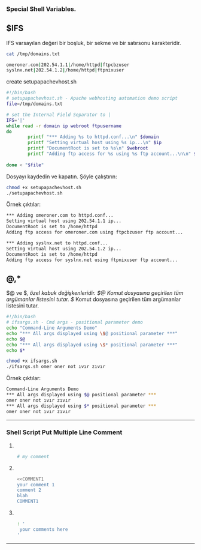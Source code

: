 ### Special Shell Variables.
## $IFS

IFS varsayılan değeri bir boşluk, bir sekme ve bir satırsonu karakteridir.
```sh
cat /tmp/domains.txt
```

```sh
omeroner.com|202.54.1.1|/home/httpd|ftpcbzuser
syslnx.net|202.54.1.2|/home/httpd|ftpnixuser
```

create setupapachevhost.sh
```sh
#!/bin/bash
# setupapachevhost.sh - Apache webhosting automation demo script
file=/tmp/domains.txt

# set the Internal Field Separator to |
IFS='|'
while read -r domain ip webroot ftpusername
do
        printf "*** Adding %s to httpd.conf...\n" $domain
        printf "Setting virtual host using %s ip...\n" $ip
        printf "DocumentRoot is set to %s\n" $webroot
        printf "Adding ftp access for %s using %s ftp account...\n\n" $domain $ftpusername
	
done < "$file"
```

Dosyayı kaydedin ve kapatın. Şöyle çalıştırın:
```sh
chmod +x setupapachevhost.sh
./setupapachevhost.sh
```
Örnek çıktılar:
```sh
*** Adding omeroner.com to httpd.conf...
Setting virtual host using 202.54.1.1 ip...
DocumentRoot is set to /home/httpd
Adding ftp access for omeroner.com using ftpcbzuser ftp account...

*** Adding syslnx.net to httpd.conf...
Setting virtual host using 202.54.1.2 ip...
DocumentRoot is set to /home/httpd
Adding ftp access for syslnx.net using ftpnixuser ftp account...
```

## $@,$*
$@ ve $*, özel kabuk değişkenleridir.
$@ Komut dosyasına geçirilen tüm argümanlar listesini tutar.
$* Komut dosyasına geçirilen tüm argümanlar listesini tutar.

```sh
#!/bin/bash
# ifsargs.sh - Cmd args - positional parameter demo
echo "Command-Line Arguments Demo"
echo "*** All args displayed using \$@ positional parameter ***"
echo $@
echo "*** All args displayed using \$* positional parameter ***"
echo $*
```
```sh
chmod +x ifsargs.sh
./ifsargs.sh omer oner not ıvır zıvır
```
Örnek çıktılar:
```sh
Command-Line Arguments Demo
*** All args displayed using $@ positional parameter ***
omer oner not ıvır zıvır
*** All args displayed using $* positional parameter ***
omer oner not ıvır zıvır
```


***
### Shell Script Put Multiple Line Comment

1.
```sh
    # my comment
```
2.
```sh
    <<COMMENT1
    your comment 1
    comment 2
    blah
    COMMENT1
```
3.
```sh
    : '
     your comments here
    '
```
***
